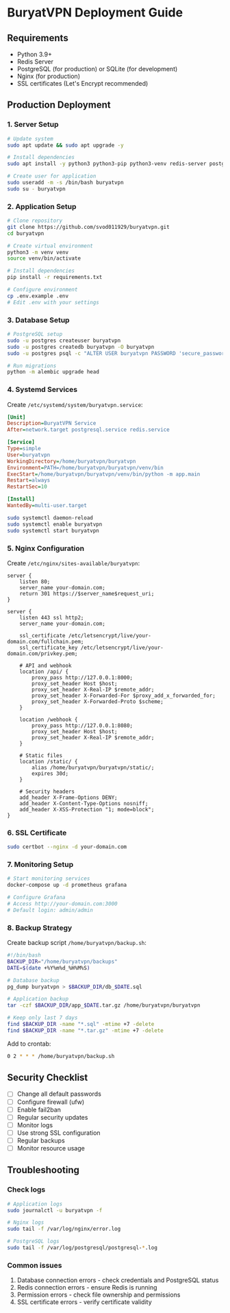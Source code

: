 # BuryatVPN Deployment Guide

## Requirements

- Python 3.9+
- Redis Server
- PostgreSQL (for production) or SQLite (for development)
- Nginx (for production)
- SSL certificates (Let's Encrypt recommended)

## Production Deployment

### 1. Server Setup

```bash
# Update system
sudo apt update && sudo apt upgrade -y

# Install dependencies
sudo apt install -y python3 python3-pip python3-venv redis-server postgresql nginx certbot

# Create user for application
sudo useradd -m -s /bin/bash buryatvpn
sudo su - buryatvpn
```

### 2. Application Setup

```bash
# Clone repository
git clone https://github.com/svod011929/buryatvpn.git
cd buryatvpn

# Create virtual environment
python3 -m venv venv
source venv/bin/activate

# Install dependencies
pip install -r requirements.txt

# Configure environment
cp .env.example .env
# Edit .env with your settings
```

### 3. Database Setup

```bash
# PostgreSQL setup
sudo -u postgres createuser buryatvpn
sudo -u postgres createdb buryatvpn -O buryatvpn
sudo -u postgres psql -c "ALTER USER buryatvpn PASSWORD 'secure_password';"

# Run migrations
python -m alembic upgrade head
```

### 4. Systemd Services

Create `/etc/systemd/system/buryatvpn.service`:

```ini
[Unit]
Description=BuryatVPN Service
After=network.target postgresql.service redis.service

[Service]
Type=simple
User=buryatvpn
WorkingDirectory=/home/buryatvpn/buryatvpn
Environment=PATH=/home/buryatvpn/buryatvpn/venv/bin
ExecStart=/home/buryatvpn/buryatvpn/venv/bin/python -m app.main
Restart=always
RestartSec=10

[Install]
WantedBy=multi-user.target
```

```bash
sudo systemctl daemon-reload
sudo systemctl enable buryatvpn
sudo systemctl start buryatvpn
```

### 5. Nginx Configuration

Create `/etc/nginx/sites-available/buryatvpn`:

```nginx
server {
    listen 80;
    server_name your-domain.com;
    return 301 https://$server_name$request_uri;
}

server {
    listen 443 ssl http2;
    server_name your-domain.com;

    ssl_certificate /etc/letsencrypt/live/your-domain.com/fullchain.pem;
    ssl_certificate_key /etc/letsencrypt/live/your-domain.com/privkey.pem;

    # API and webhook
    location /api/ {
        proxy_pass http://127.0.0.1:8000;
        proxy_set_header Host $host;
        proxy_set_header X-Real-IP $remote_addr;
        proxy_set_header X-Forwarded-For $proxy_add_x_forwarded_for;
        proxy_set_header X-Forwarded-Proto $scheme;
    }

    location /webhook {
        proxy_pass http://127.0.0.1:8080;
        proxy_set_header Host $host;
        proxy_set_header X-Real-IP $remote_addr;
    }

    # Static files
    location /static/ {
        alias /home/buryatvpn/buryatvpn/static/;
        expires 30d;
    }

    # Security headers
    add_header X-Frame-Options DENY;
    add_header X-Content-Type-Options nosniff;
    add_header X-XSS-Protection "1; mode=block";
}
```

### 6. SSL Certificate

```bash
sudo certbot --nginx -d your-domain.com
```

### 7. Monitoring Setup

```bash
# Start monitoring services
docker-compose up -d prometheus grafana

# Configure Grafana
# Access http://your-domain.com:3000
# Default login: admin/admin
```

### 8. Backup Strategy

Create backup script `/home/buryatvpn/backup.sh`:

```bash
#!/bin/bash
BACKUP_DIR="/home/buryatvpn/backups"
DATE=$(date +%Y%m%d_%H%M%S)

# Database backup
pg_dump buryatvpn > $BACKUP_DIR/db_$DATE.sql

# Application backup
tar -czf $BACKUP_DIR/app_$DATE.tar.gz /home/buryatvpn/buryatvpn

# Keep only last 7 days
find $BACKUP_DIR -name "*.sql" -mtime +7 -delete
find $BACKUP_DIR -name "*.tar.gz" -mtime +7 -delete
```

Add to crontab:
```bash
0 2 * * * /home/buryatvpn/backup.sh
```

## Security Checklist

- [ ] Change all default passwords
- [ ] Configure firewall (ufw)
- [ ] Enable fail2ban
- [ ] Regular security updates
- [ ] Monitor logs
- [ ] Use strong SSL configuration
- [ ] Regular backups
- [ ] Monitor resource usage

## Troubleshooting

### Check logs
```bash
# Application logs
sudo journalctl -u buryatvpn -f

# Nginx logs
sudo tail -f /var/log/nginx/error.log

# PostgreSQL logs
sudo tail -f /var/log/postgresql/postgresql-*.log
```

### Common issues
1. Database connection errors - check credentials and PostgreSQL status
2. Redis connection errors - ensure Redis is running
3. Permission errors - check file ownership and permissions
4. SSL certificate errors - verify certificate validity
